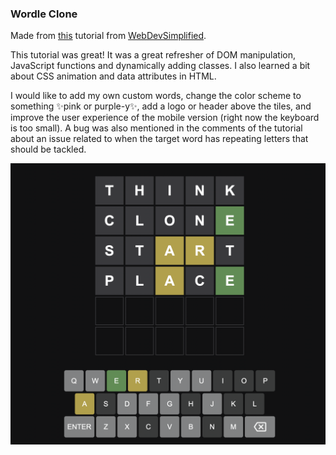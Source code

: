### Wordle Clone

Made from [this](https://www.youtube.com/watch?v=Wak7iN4JZzU) tutorial from [WebDevSimplified](https://www.youtube.com/channel/UCFbNIlppjAuEX4znoulh0Cw).

This tutorial was great! It was a great refresher of DOM manipulation, JavaScript functions and dynamically adding classes. I also learned a bit about CSS animation and data attributes in HTML.

I would like to add my own custom words, change the color scheme to something ✨pink or purple-y✨, add a logo or header above the tiles, and improve the user experience of the mobile version (right now the keyboard is too small). A bug was also mentioned in the comments of the tutorial about an issue related to when the target word has repeating letters that should be tackled.

![screenshot](https://github.com/katy-arushi/wordle-clone/blob/main/screenshot.png?raw=true)
